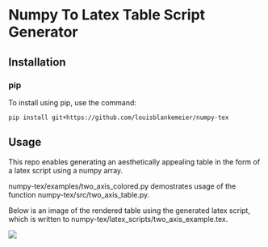 # Numpy To Latex Table Script Generator

## Installation

### pip

To install using pip, use the command:

`pip install git+https://github.com/louisblankemeier/numpy-tex`

## Usage

This repo enables generating an aesthetically appealing table in the form of a latex script using a numpy array. 

numpy-tex/examples/two_axis_colored.py demostrates usage of the function numpy-tex/src/two_axis_table.py. 

Below is an image of the rendered table using the generated latex script, which is written to numpy-tex/latex_scripts/two_axis_example.tex.

![](https://github.com/louisblankemeier/numpy-tex/blob/main/figs/two_axis_table_example.png)




